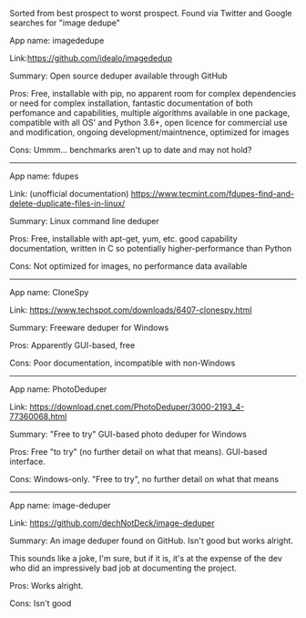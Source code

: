 Sorted from best prospect to worst prospect. Found via Twitter and Google searches for "image dedupe"

App name: imagededupe

Link:https://github.com/idealo/imagededup

Summary: Open source deduper available through GitHub

Pros: Free, installable with pip, no apparent room for complex dependencies or need for complex installation, fantastic documentation of both perfomance and capabilities, multiple algorithms available in one package, compatible with all OS' and Python 3.6+, open licence for commercial use and modification, ongoing development/maintnence, optimized for images

Cons: Ummm... benchmarks aren't up to date and may not hold?

---

App name: fdupes

Link: (unofficial documentation) https://www.tecmint.com/fdupes-find-and-delete-duplicate-files-in-linux/

Summary: Linux command line deduper

Pros: Free, installable with apt-get, yum, etc. good capability documentation, written in C so potentially higher-performance than Python

Cons: Not optimized for images, no performance data available

---

App name: CloneSpy

Link: https://www.techspot.com/downloads/6407-clonespy.html

Summary: Freeware deduper for Windows

Pros: Apparently GUI-based, free

Cons: Poor documentation, incompatible with non-Windows

---

App name: PhotoDeduper

Link: https://download.cnet.com/PhotoDeduper/3000-2193_4-77360068.html

Summary: "Free to try" GUI-based photo deduper for Windows

Pros: Free "to try" (no further detail on what that means). GUI-based interface.

Cons: Windows-only. "Free to try", no further detail on what that means

---

App name: image-deduper

Link: https://github.com/dechNotDeck/image-deduper

Summary: An image deduper found on GitHub. Isn't good but works alright. 

This sounds like a joke, I'm sure, but if it is, it's at the expense of the dev who did an impressively bad job at documenting the project.

Pros: Works alright.

Cons: Isn't good
